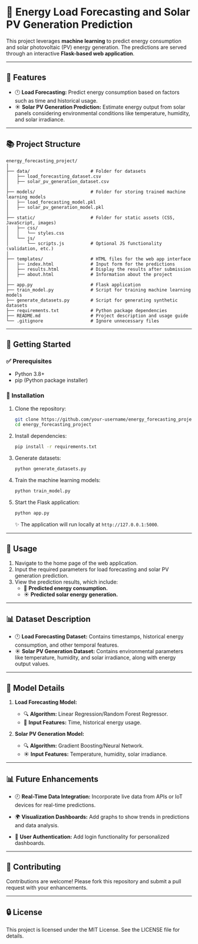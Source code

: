 # 🔦 **Energy Load Forecasting and Solar PV Generation Prediction**

This project leverages **machine learning** to predict energy consumption and solar photovoltaic (PV) energy generation. The predictions are served through an interactive **Flask-based web application**.

---

## 🔧 **Features**
- 🕛 **Load Forecasting:** Predict energy consumption based on factors such as time and historical usage.
- ☀️ **Solar PV Generation Prediction:** Estimate energy output from solar panels considering environmental conditions like temperature, humidity, and solar irradiance.

---

## 📚 **Project Structure**
```
energy_forecasting_project/
│
├── data/                       # Folder for datasets
│   ├── load_forecasting_dataset.csv
│   ├── solar_pv_generation_dataset.csv
│
├── models/                     # Folder for storing trained machine learning models
│   ├── load_forecasting_model.pkl
│   ├── solar_pv_generation_model.pkl
│
├── static/                     # Folder for static assets (CSS, JavaScript, images)
│   ├── css/
│   │   └── styles.css
│   └── js/
│       └── scripts.js          # Optional JS functionality (validation, etc.)
│
├── templates/                  # HTML files for the web app interface
│   ├── index.html              # Input form for the predictions
│   ├── results.html            # Display the results after submission
│   ├── about.html              # Information about the project
│
├── app.py                      # Flask application
├── train_model.py              # Script for training machine learning models
├── generate_datasets.py        # Script for generating synthetic datasets
├── requirements.txt            # Python package dependencies
├── README.md                   # Project description and usage guide
└── .gitignore                  # Ignore unnecessary files
```

---

## 🚀 **Getting Started**

### ✅ **Prerequisites**
- Python 3.8+
- pip (Python package installer)

### 🔧 **Installation**
1. Clone the repository:
   ```bash
   git clone https://github.com/your-username/energy_forecasting_project.git
   cd energy_forecasting_project
   ```

2. Install dependencies:
   ```bash
   pip install -r requirements.txt
   ```

3. Generate datasets:
   ```bash
   python generate_datasets.py
   ```

4. Train the machine learning models:
   ```bash
   python train_model.py
   ```

5. Start the Flask application:
   ```bash
   python app.py
   ```
   ✨ The application will run locally at `http://127.0.0.1:5000`.

---

## 🎨 **Usage**
1. Navigate to the home page of the web application.
2. Input the required parameters for load forecasting and solar PV generation prediction.
3. View the prediction results, which include:
   - 🔢 **Predicted energy consumption.**
   - ☀️ **Predicted solar energy generation.**

---

## 📊 **Dataset Description**
- 🕛 **Load Forecasting Dataset:** Contains timestamps, historical energy consumption, and other temporal features.
- ☀️ **Solar PV Generation Dataset:** Contains environmental parameters like temperature, humidity, and solar irradiance, along with energy output values.

---

## 🔄 **Model Details**
1. **Load Forecasting Model:**
   - 🔍 **Algorithm:** Linear Regression/Random Forest Regressor.
   - 🔢 **Input Features:** Time, historical energy usage.

2. **Solar PV Generation Model:**
   - 🔍 **Algorithm:** Gradient Boosting/Neural Network.
   - ☀️ **Input Features:** Temperature, humidity, solar irradiance.

---

## 📊 **Future Enhancements**
- 🕗 **Real-Time Data Integration:**
  Incorporate live data from APIs or IoT devices for real-time predictions.

- 🌍 **Visualization Dashboards:**
  Add graphs to show trends in predictions and data analysis.

- 🔐 **User Authentication:**
  Add login functionality for personalized dashboards.

---

## 📢 **Contributing**
Contributions are welcome! Please fork this repository and submit a pull request with your enhancements.

---

## 🔒 **License**
This project is licensed under the MIT License. See the LICENSE file for details.

